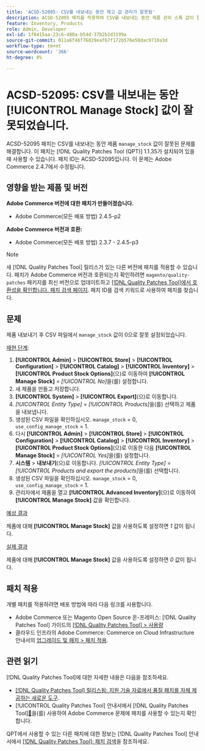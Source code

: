 ```yaml
---
title: 'ACSD-52095: CSV를 내보내는 동안 재고 값 관리가 잘못됨'
description: ACSD-52095 패치를 적용하여 CSV를 내보내는 동안 제품 관리 스톡 값이 잘못된 Adobe Commerce 문제를 해결합니다.
feature: Inventory, Products
role: Admin, Developer
exl-id: 1f8415aa-23c6-480a-b54d-37b2b2d3199a
source-git-commit: 011a6f46f76029eaf67f172b576e58dac9710a3d
workflow-type: tm+mt
source-wordcount: '366'
ht-degree: 0%

---
```


# ACSD-52095: CSV를 내보내는 동안 [!UICONTROL Manage Stock] 값이 잘못되었습니다.

ACSD-52095 패치는 CSV를 내보내는 동안 제품 `manage_stock` 값이 잘못된 문제를 해결합니다. 이 패치는 [!DNL Quality Patches Tool (QPT)] 1.1.35가 설치되어 있을 때 사용할 수 있습니다. 패치 ID는 ACSD-52095입니다. 이 문제는 Adobe Commerce 2.4.7에서 수정됩니다.

## 영향을 받는 제품 및 버전

**Adobe Commerce 버전에 대한 패치가 만들어졌습니다.**

* Adobe Commerce(모든 배포 방법) 2.4.5-p2

**Adobe Commerce 버전과 호환:**

* Adobe Commerce(모든 배포 방법) 2.3.7 - 2.4.5-p3

>[!NOTE]
>
>새 [!DNL Quality Patches Tool] 릴리스가 있는 다른 버전에 패치를 적용할 수 있습니다. 패치가 Adobe Commerce 버전과 호환되는지 확인하려면 `magento/quality-patches` 패키지를 최신 버전으로 업데이트하고 [[!DNL Quality Patches Tool]에서 호환성을 확인합니다. 패치 검색 페이지](https://experienceleague.adobe.com/tools/commerce-quality-patches/index.html?lang=ko). 패치 ID를 검색 키워드로 사용하여 패치를 찾습니다.

## 문제

제품 내보내기 후 CSV 파일에서 `manage_stock` 값이 0으로 잘못 설정되었습니다.

<u>재현 단계</u>:

1. **[!UICONTROL Admin]** > **[!UICONTROL Store]** > **[!UICONTROL Configuration]** > **[!UICONTROL Catalog]** > **[!UICONTROL Inventory]** > **[!UICONTROL Product Stock Options]**(으)로 이동하여 **[!UICONTROL Manage Stock]** = *[!UICONTROL No]*&#x200B;을(를) 설정합니다.
1. 새 제품을 만들고 저장합니다.
1. **[!UICONTROL System]** > **[!UICONTROL Export]**(으)로 이동합니다.
1. *[!UICONTROL Entity Type]* = *[!UICONTROL Products]*&#x200B;을(를) 선택하고 제품을 내보냅니다.
1. 생성된 CSV 파일을 확인하십시오. `manage_stock` = 0, `use_config_manage_stock` = 1.
1. 다시 **[!UICONTROL Admin]** > **[!UICONTROL Store]** > **[!UICONTROL Configuration]** > **[!UICONTROL Catalog]** > **[!UICONTROL Inventory]** > **[!UICONTROL Product Stock Options]**(으)로 이동한 다음 **[!UICONTROL Manage Stock]** = *[!UICONTROL Yes]*&#x200B;을(를) 설정합니다.
1. **시스템** > **내보내기**(으)로 이동합니다.
*[!UICONTROL Entity Type]* = *[!UICONTROL Products and export the products]*&#x200B;을(를) 선택합니다.
1. 생성된 CSV 파일을 확인하십시오. `manage_stock` = 0, `use_config_manage_stock` = 1.
1. 관리자에서 제품을 열고 **[!UICONTROL Advanced Inventory]**(으)로 이동하여 **[!UICONTROL Manage Stock]** 값을 확인합니다.

<u>예상 결과</u>

제품에 대해 **[!UICONTROL Manage Stock]** 값을 사용하도록 설정하면 *1* 값이 됩니다.

<u>실제 결과</u>

제품에 대해 **[!UICONTROL Manage Stock]** 값을 사용하도록 설정하면 *0* 값이 됩니다.

## 패치 적용

개별 패치를 적용하려면 배포 방법에 따라 다음 링크를 사용합니다.

* Adobe Commerce 또는 Magento Open Source 온-프레미스: [!DNL Quality Patches Tool] 가이드의 [[!DNL Quality Patches Tool] > 사용량](/help/tools/quality-patches-tool/usage.md)
* 클라우드 인프라의 Adobe Commerce: Commerce on Cloud Infrastructure 안내서의 [업그레이드 및 패치 > 패치 적용](https://experienceleague.adobe.com/docs/commerce-cloud-service/user-guide/develop/upgrade/apply-patches.html?lang=ko).

## 관련 읽기

[!DNL Quality Patches Tool]에 대한 자세한 내용은 다음을 참조하세요.

* [[!DNL Quality Patches Tool] 릴리스됨: 지원 기술 자료에서 품질 패치를 자체 제공하는 새로운 도구](https://experienceleague.adobe.com/ko/docs/commerce-operations/tools/quality-patches-tool/quality-patches-tool-to-self-serve-quality-patches).
* [!UICONTROL Quality Patches Tool] 안내서에서  [!DNL Quality Patches Tool][&#128279;](/help/tools/quality-patches-tool/patches-available-in-qpt/check-patch-for-magento-issue-with-magento-quality-patches.md)을(를) 사용하여 Adobe Commerce 문제에 패치를 사용할 수 있는지 확인합니다.


QPT에서 사용할 수 있는 다른 패치에 대한 정보는 [!DNL Quality Patches Tool] 안내서에서 [[!DNL Quality Patches Tool]: 패치 검색](<https://experienceleague.adobe.com/tools/commerce-quality-patches/index.html?lang=ko>)을 참조하세요.
